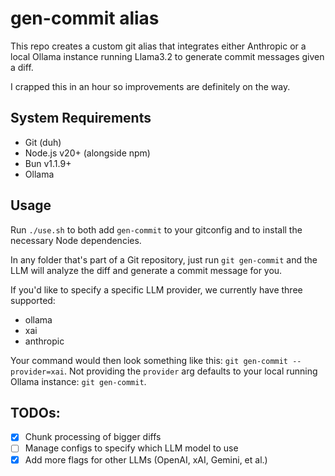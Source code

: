 # gen-commit alias

This repo creates a custom git alias that integrates either Anthropic or a local Ollama instance running Llama3.2 to generate commit messages given a diff.

I crapped this in an hour so improvements are definitely on the way.

## System Requirements

- Git (duh)
- Node.js v20+ (alongside npm)
- Bun v1.1.9+
- Ollama

## Usage

Run `./use.sh` to both add `gen-commit` to your gitconfig and to install the necessary Node dependencies.

In any folder that's part of a Git repository, just run `git gen-commit` and the LLM will analyze the diff and generate a commit message for you.

If you'd like to specify a specific LLM provider, we currently have three supported:

- ollama
- xai
- anthropic

Your command would then look something like this: `git gen-commit --provider=xai`. Not providing the `provider` arg defaults to your local running Ollama instance: `git gen-commit`.

## TODOs:

- [x] Chunk processing of bigger diffs
- [ ] Manage configs to specify which LLM model to use
- [x] Add more flags for other LLMs (OpenAI, xAI, Gemini, et al.)
